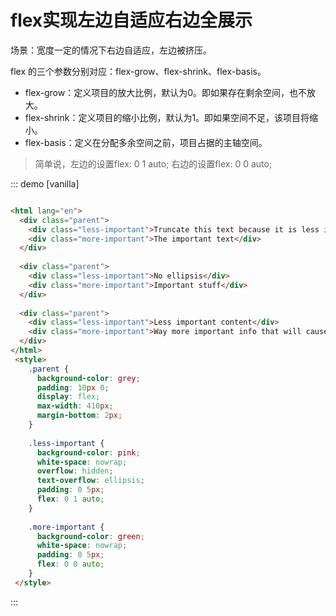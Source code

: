 # flex实现左边自适应右边全展示

场景：宽度一定的情况下右边自适应，左边被挤压。

flex 的三个参数分别对应：flex-grow、flex-shrink、flex-basis。

- flex-grow：定义项目的放大比例，默认为0。即如果存在剩余空间，也不放大。
- flex-shrink：定义项目的缩小比例，默认为1。即如果空间不足，该项目将缩小。
- flex-basis：定义在分配多余空间之前，项目占据的主轴空间。

> 简单说，左边的设置flex: 0 1 auto; 右边的设置flex: 0 0 auto;

<!-- more -->

::: demo [vanilla]

```html

<html lang="en">
  <div class="parent">
    <div class="less-important">Truncate this text because it is less important</div>
    <div class="more-important">The important text</div>
  </div>
 
  <div class="parent">
    <div class="less-important">No ellipsis</div>
    <div class="more-important">Important stuff</div>
  </div>
 
  <div class="parent">
    <div class="less-important">Less important content</div>
    <div class="more-important">Way more important info that will cause ellipsis</div>
  </div>
</html>
 <style>
    .parent {
      background-color: grey;
      padding: 10px 0;
      display: flex;
      max-width: 410px;
      margin-bottom: 2px;
    }
 
    .less-important {
      background-color: pink;
      white-space: nowrap;
      overflow: hidden;
      text-overflow: ellipsis;
      padding: 0 5px;
      flex: 0 1 auto;
    }
 
    .more-important {
      background-color: green;
      white-space: nowrap;
      padding: 0 5px;
      flex: 0 0 auto;
    }
 </style>

```

:::
